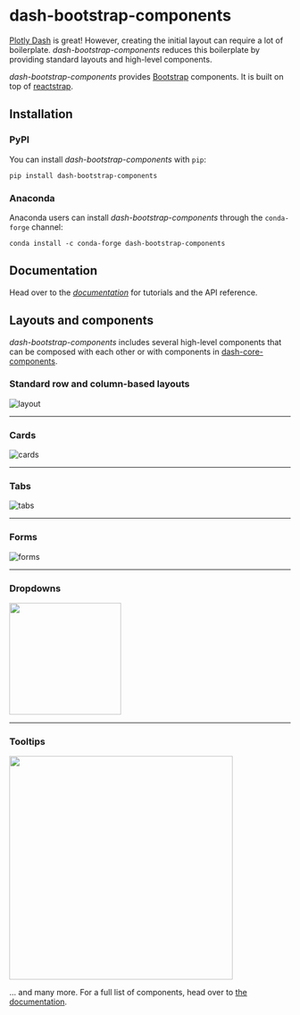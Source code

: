 # dash-bootstrap-components

[Plotly Dash][dash-homepage] is great! However, creating the initial
layout can require a lot of boilerplate. *dash-bootstrap-components*
reduces this boilerplate by providing standard layouts and high-level
components.

*dash-bootstrap-components* provides [Bootstrap][bootstrap-homepage]
components. It is built on top of [reactstrap][reactstrap-homepage].

## Installation

### PyPI

You can install *dash-bootstrap-components* with `pip`:

```
pip install dash-bootstrap-components
```

### Anaconda

Anaconda users can install *dash-bootstrap-components* through the
`conda-forge` channel:

```
conda install -c conda-forge dash-bootstrap-components
```

## Documentation

Head over to the [*documentation*][docs-homepage] for tutorials and
the API reference.

## Layouts and components

*dash-bootstrap-components* includes several high-level components
that can be composed with each other or with components in
[dash-core-components](https://dash.plot.ly/dash-core-components).

### Standard row and column-based layouts

![layout](./readme-images/layout.png)

---

### Cards

![cards](./readme-images/cards.png)

---

### Tabs

![tabs](./readme-images/tabs.png)

---

### Forms

![forms](./readme-images/forms.png)

---

### Dropdowns

<img src="./readme-images/dropdown.png" width="200"/>

---

### Tooltips

<img src="./readme-images/tooltips.png" width="400"/>


... and many more. For a full list of components, head over to [the documentation][docs-components].

[dash-homepage]: https://dash.plot.ly/
[bootstrap-homepage]: https://getbootstrap.com/
[dbc-repo]: https://github.com/facultyai/dash-bootstrap-components
[reactstrap-homepage]: https://reactstrap.github.io/
[docs-homepage]: https://dash-bootstrap-components.opensource.faculty.ai
[docs-components]: https://dash-bootstrap-components.opensource.faculty.ai/l/components
